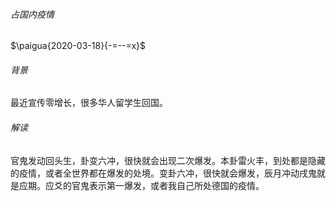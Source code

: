 ###### 占国内疫情

$\paigua{2020-03-18}{-=--=x}$

###### 背景

最近宣传零增长，很多华人留学生回国。

###### 解读

官鬼发动回头生，卦变六冲，很快就会出现二次爆发。本卦雷火丰，到处都是隐藏的疫情，或者全世界都在爆发的处境。变卦六冲，很快就会爆发，辰月冲动戌鬼就是应期。应爻的官鬼表示第一爆发，或者我自己所处德国的疫情。

